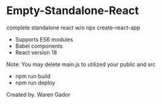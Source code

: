 # Empty-Standalone-React

complete standalone react w/o npx create-react-app

- Supports ES6 modules
- Babel components
- React version 18

Note: You may delete main.js to utilized your public and src

- npm run build
- npm run deploy

Created by. Waren Gador 
